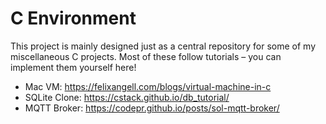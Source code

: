 # C Environment

This project is mainly designed just as a central repository for some of my miscellaneous C projects. Most of these follow tutorials – you can implement them yourself here!
- Mac VM: https://felixangell.com/blogs/virtual-machine-in-c
- SQLite Clone: https://cstack.github.io/db_tutorial/
- MQTT Broker: https://codepr.github.io/posts/sol-mqtt-broker/

